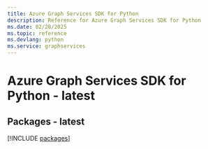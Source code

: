 ```yaml
---
title: Azure Graph Services SDK for Python
description: Reference for Azure Graph Services SDK for Python
ms.date: 02/28/2025
ms.topic: reference
ms.devlang: python
ms.service: graphservices
---
```

# Azure Graph Services SDK for Python - latest
## Packages - latest
[!INCLUDE [packages](graph-services-index.md)]